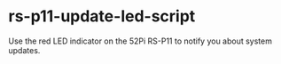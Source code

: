# rs-p11-update-led-script
Use the red LED indicator on the 52Pi RS-P11 to notify you about system updates.
